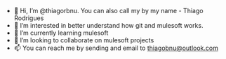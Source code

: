 - 👋 Hi, I’m @thiagorbnu. You can also call my by my name - Thiago Rodrigues 
- 👀 I’m interested in better understand how git and mulesoft works.
- 🌱 I’m currently learning mulesoft
- 💞️ I’m looking to collaborate on mulesoft projects
- 📫 You can reach me by sending and email to thiagobnu@outlook.com

<!---
thiagorbnu/thiagorbnu is a ✨ special ✨ repository because its `README.md` (this file) appears on your GitHub profile.
You can click the Preview link to take a look at your changes.
--->
